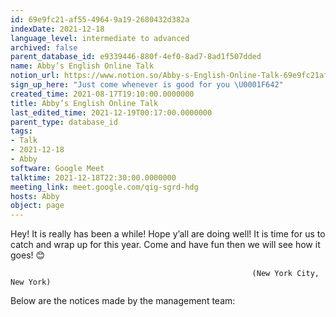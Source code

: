 ```yaml
---
id: 69e9fc21-af55-4964-9a19-2680432d382a
indexDate: 2021-12-18
language_level: intermediate to advanced
archived: false
parent_database_id: e9339446-880f-4ef0-8ad7-8ad1f507dded
name: Abby’s English Online Talk
notion_url: https://www.notion.so/Abby-s-English-Online-Talk-69e9fc21af5549649a192680432d382a
sign_up_here: "Just come whenever is good for you \U0001F642"
created_time: 2021-08-17T19:10:00.0000000
title: Abby’s English Online Talk
last_edited_time: 2021-12-19T00:17:00.0000000
parent_type: database_id
tags:
- Talk
- 2021-12-18
- Abby
software: Google Meet
talktime: 2021-12-18T22:30:00.0000000
meeting_link: meet.google.com/qig-sgrd-hdg
hosts: Abby
object: page
---
```


Hey! It is really has been a while! Hope y’all are doing well! It is time for us to catch and wrap up for this year. Come and have fun then we will see how it goes! 😊



                                                          (New York City, New York)



Below are the notices made by the management team:


